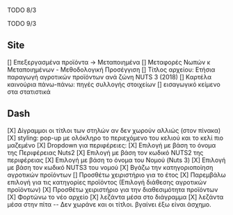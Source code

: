 TODO 8/3


TODO 9/3

## Site
[] Επεξεργασμένα προϊόντα -> Μεταποιημένα
[] Μεταφορές Νωπών κ Μεταποιημένων - Μεθοδολογική Προσέγγιση
[] Τίτλος αρχείου: Ετήσια παραγωγή αγροτικών προϊόντων ανά ζώνη NUTS 3 (2018)
[] Καρτέλα καινούρια πάνω-πάνω: πηγές συλλογής στοιχείων
[] εισαγωγικό κείμενο στα στατιστικά

## Dash
[Χ] Δίγραμμοι οι τίτλοι των στηλών αν δεν χωρούν αλλιώς (στον πίνακα)
[Χ] styling: pop-up με ολόκληρο το περιεχόμενο του κελιού και το κελί πιο μαζεμένο
[Χ] Dropdown για περιφέρειες:
    [Χ] Επιλογή με βάση το όνομα της Περιφέρειας Nuts2
    [Χ] Επιλογή με βάση τον κωδικό NUTS2 της περιφέρειας
    [Χ] Επιλογή με βάση το όνομα του Νομού (Nuts 3)
    [Χ] Επιλογή με βάση τον κωδικό NUTS3 του νομού
[X] Βγάζω την κατηγοριοποίηση αγροτικών προϊόντων
[] Προσθέτω χειριστήριο για το έτος
[Χ] Παρεμβάλω επιλογή για τις κατηγορίες προϊόντος (Επιλογή διάθεσης αγροτικών προϊόντων)
[Χ] Προσθέτω χειριστήριο για την διαθεσιμότητα προϊόντων
[Χ] Φορτώνω το νέο αρχείο
[X] λεζάντα μέσα στο διάγραμμα
[X] λεζάντα μέσα στην πίτα -- Δεν χωράνε και οι τίτλοι. βγαίνει έξω είναι άσχημο.


